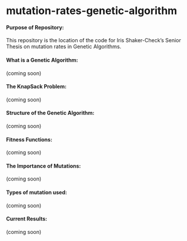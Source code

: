 # mutation-rates-genetic-algorithm

<h4>Purpose of Repository:</h4>
This repository is the location of the code for Iris Shaker-Check’s Senior Thesis on mutation rates in Genetic Algorithms. 

<h4>What is a Genetic Algorithm:</h4>
(coming soon)

<h4>The KnapSack Problem:</h4>
(coming soon)

<h4>Structure of the Genetic Algorithm:</h4>
(coming soon)

<h4>Fitness Functions: </h4>
(coming soon)

<h4>The Importance of Mutations: </h4>
(coming soon)

<h4>Types of mutation used: </h4>
<p>(coming soon)</p>

<h4>Current Results: </h4>
(coming soon)